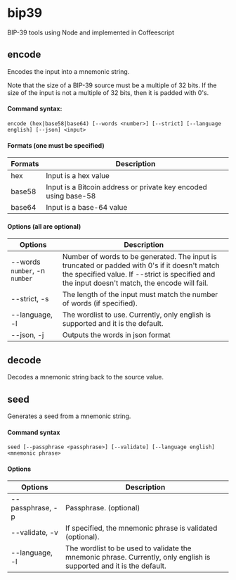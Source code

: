 # bip39
BIP-39 tools using Node and implemented in Coffeescript

## encode
Encodes the input into a mnemonic string.

Note that the size of a BIP-39 source must be a multiple of 32 bits. If the size of the input is not a multiple of 32 bits, then it is padded with 0's.

#### Command syntax:

    encode (hex|base58|base64) [--words <number>] [--strict] [--language english] [--json] <input>

#### Formats (one must be specified)

| Formats | Description |
|---------|-------------|
| hex     | Input is a hex value |
| base58  | Input is a Bitcoin address or private key encoded using base-58 |
| base64  | Input is a base-64 value |

#### Options (all are optional)
| Options                       | Description |
|-------------------------------|-------------|
| --words `number`, -n `number` | Number of words to be generated. The input is truncated or padded with 0's if it doesn't match the specified value. If --strict is specified and the input doesn't match, the encode will fail. |
| --strict, -s                  | The length of the input must match the number of words (if specified). |
| --language, -l                | The wordlist to use. Currently, only english is supported and it is the default. |
| --json, -j                    | Outputs the words in json format |

## decode
Decodes a mnemonic string back to the source value.

## seed
Generates a seed from a mnemonic string.

#### Command syntax

    seed [--passphrase <passphrase>] [--validate] [--language english] <mnemonic phrase>

#### Options

| Options | Description |
|---------|-------------|
| --passphrase, -p | Passphrase. (optional) |
| --validate, -v   | If specified, the mnemonic phrase is validated (optional). |
| --language, -l   | The wordlist to be used to validate the mnemonic phrase. Currently, only english is supported and it is the default. |
